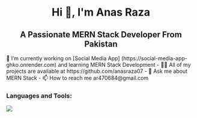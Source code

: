 <link rel="stylesheet" href="https://cdn.jsdelivr.net/gh/dheereshagrwal/colored-icons@1.7.3/src/app/ci.min.css"/>
<h1 align="center">Hi 👋, I'm Anas Raza</h1>
<h2 align="center">A Passionate MERN Stack Developer From Pakistan</h2>
<p>🔭 I’m currently working on [Social Media App] (https://social-media-app-ghko.onrender.com) and learning MERN Stack Development - 👨‍💻 All of my projects are available at https://github.com/anasraza07 - 💬 Ask me about MERN Stack - 📫 How to reach me ar470684@gmail.com</p>

<h3>Languages and Tools:</h3>
<a href="https://skillicons.dev">
    <img src="https://skillicons.dev/icons?i=html,css,js,bootstrap,tailwind,git,github,nodejs,express,postman,mongodb,react," />
  </a>
<!--
**anasraza07/anasraza07** is a ✨ _special_ ✨ repository because its `README.md` (this file) appears on your GitHub profile.

Here are some ideas to get you started:

- 🔭 I’m currently working on ...
- 🌱 I’m currently learning ...
- 👯 I’m looking to collaborate on ...
- 🤔 I’m looking for help with ...
- 💬 Ask me about ...
- 📫 How to reach me: ...
- 😄 Pronouns: ...
- ⚡ Fun fact: ...
-->
